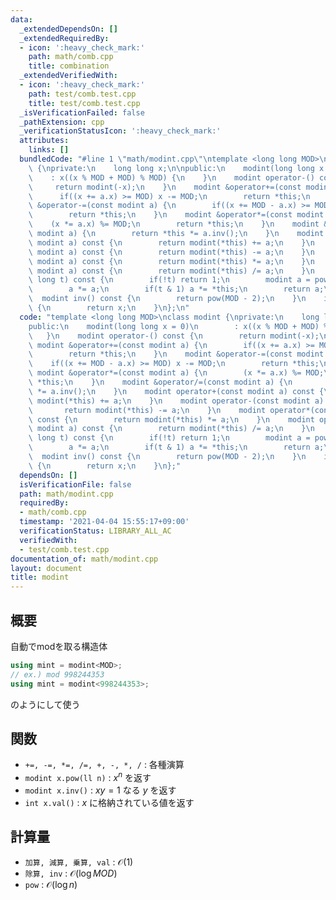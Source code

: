 ```yaml
---
data:
  _extendedDependsOn: []
  _extendedRequiredBy:
  - icon: ':heavy_check_mark:'
    path: math/comb.cpp
    title: combination
  _extendedVerifiedWith:
  - icon: ':heavy_check_mark:'
    path: test/comb.test.cpp
    title: test/comb.test.cpp
  _isVerificationFailed: false
  _pathExtension: cpp
  _verificationStatusIcon: ':heavy_check_mark:'
  attributes:
    links: []
  bundledCode: "#line 1 \"math/modint.cpp\"\ntemplate <long long MOD>\nclass modint\
    \ {\nprivate:\n    long long x;\n\npublic:\n    modint(long long x = 0)\n    \
    \    : x((x % MOD + MOD) % MOD) {\n    }\n    modint operator-() const {\n   \
    \     return modint(-x);\n    }\n    modint &operator+=(const modint a) {\n  \
    \      if((x += a.x) >= MOD) x -= MOD;\n        return *this;\n    }\n    modint\
    \ &operator-=(const modint a) {\n        if((x += MOD - a.x) >= MOD) x -= MOD;\n\
    \        return *this;\n    }\n    modint &operator*=(const modint a) {\n    \
    \    (x *= a.x) %= MOD;\n        return *this;\n    }\n    modint &operator/=(const\
    \ modint a) {\n        return *this *= a.inv();\n    }\n    modint operator+(const\
    \ modint a) const {\n        return modint(*this) += a;\n    }\n    modint operator-(const\
    \ modint a) const {\n        return modint(*this) -= a;\n    }\n    modint operator*(const\
    \ modint a) const {\n        return modint(*this) *= a;\n    }\n    modint operator/(const\
    \ modint a) const {\n        return modint(*this) /= a;\n    }\n    modint pow(long\
    \ long t) const {\n        if(!t) return 1;\n        modint a = pow(t >> 1);\n\
    \        a *= a;\n        if(t & 1) a *= *this;\n        return a;\n    }\n  \
    \  modint inv() const {\n        return pow(MOD - 2);\n    }\n    int val() const\
    \ {\n        return x;\n    }\n};\n"
  code: "template <long long MOD>\nclass modint {\nprivate:\n    long long x;\n\n\
    public:\n    modint(long long x = 0)\n        : x((x % MOD + MOD) % MOD) {\n \
    \   }\n    modint operator-() const {\n        return modint(-x);\n    }\n   \
    \ modint &operator+=(const modint a) {\n        if((x += a.x) >= MOD) x -= MOD;\n\
    \        return *this;\n    }\n    modint &operator-=(const modint a) {\n    \
    \    if((x += MOD - a.x) >= MOD) x -= MOD;\n        return *this;\n    }\n   \
    \ modint &operator*=(const modint a) {\n        (x *= a.x) %= MOD;\n        return\
    \ *this;\n    }\n    modint &operator/=(const modint a) {\n        return *this\
    \ *= a.inv();\n    }\n    modint operator+(const modint a) const {\n        return\
    \ modint(*this) += a;\n    }\n    modint operator-(const modint a) const {\n \
    \       return modint(*this) -= a;\n    }\n    modint operator*(const modint a)\
    \ const {\n        return modint(*this) *= a;\n    }\n    modint operator/(const\
    \ modint a) const {\n        return modint(*this) /= a;\n    }\n    modint pow(long\
    \ long t) const {\n        if(!t) return 1;\n        modint a = pow(t >> 1);\n\
    \        a *= a;\n        if(t & 1) a *= *this;\n        return a;\n    }\n  \
    \  modint inv() const {\n        return pow(MOD - 2);\n    }\n    int val() const\
    \ {\n        return x;\n    }\n};"
  dependsOn: []
  isVerificationFile: false
  path: math/modint.cpp
  requiredBy:
  - math/comb.cpp
  timestamp: '2021-04-04 15:55:17+09:00'
  verificationStatus: LIBRARY_ALL_AC
  verifiedWith:
  - test/comb.test.cpp
documentation_of: math/modint.cpp
layout: document
title: modint
---
```


## 概要

自動でmodを取る構造体

~~~cpp
using mint = modint<MOD>;
// ex.) mod 998244353
using mint = modint<998244353>;
~~~
のようにして使う

## 関数
* `+=, -=, *=, /=, +, -, *, /` : 各種演算
* `modint x.pow(ll n)` : $x^n$ を返す
* `modint x.inv()` : $xy = 1$ なる $y$ を返す
* `int x.val()` : $x$ に格納されている値を返す

## 計算量
* `加算, 減算, 乗算, val` : $\mathcal{O}(1)$
* `除算, inv` : $\mathcal{O}(\log MOD)$
* `pow` : $\mathcal{O}(\log n)$